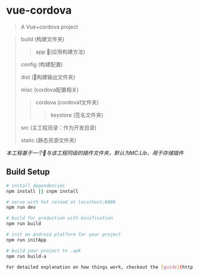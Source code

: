 # vue-cordova

> A Vue+cordova project

> build (构建文件夹)
>> app (应用构建方法)
>
> config (构建配置)
>
> dist (构建输出文件夹)
>
> misc (cordova配置相关)
>> cordova (cordova1文件夹)
>>> keystore (签名文件夹)
>
> src (主工程目录：作为开发目录)
> 
> static (静态资源文件夹)

*本工程基于一个与该工程同级的插件文件夹，默认为MC.Lib，用于存储插件*


## Build Setup

``` bash
# install dependencies
npm install || cnpm install

# serve with hot reload at localhost:8080
npm run dev

# build for production with minification
npm run build

# init an android platform for your project
npm run initApp

# build your project to .apk
npm run build-a

For detailed explanation on how things work, checkout the [guide](http://vuejs-templates.github.io/webpack/) and [docs for vue-loader](http://vuejs.github.io/vue-loader).
